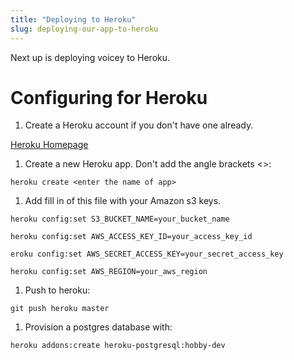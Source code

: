 ```yaml
---
title: "Deploying to Heroku"
slug: deploying-our-app-to-heroku
---
```


Next up is deploying voicey to Heroku.

# Configuring for Heroku

1. Create a Heroku account if you don't have one already.

[Heroku Homepage](www.heroku.com)

1. Create a new Heroku app. Don't add the angle brackets <>:

```shell
heroku create <enter the name of app>
```

1. Add fill in of this file with your Amazon s3 keys.

```shell
heroku config:set S3_BUCKET_NAME=your_bucket_name

heroku config:set AWS_ACCESS_KEY_ID=your_access_key_id

eroku config:set AWS_SECRET_ACCESS_KEY=your_secret_access_key

heroku config:set AWS_REGION=your_aws_region
```

1. Push to heroku:

```shell
git push heroku master
```

1. Provision a postgres database with:

```shell
heroku addons:create heroku-postgresql:hobby-dev
```
